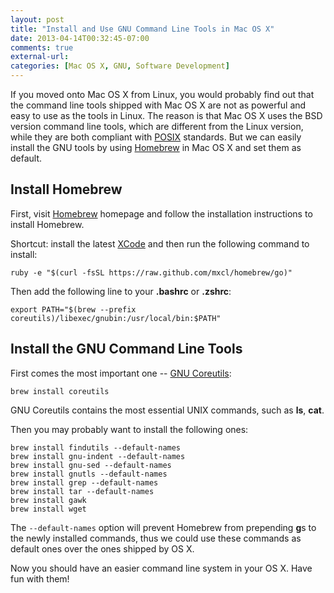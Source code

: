 ```yaml
---
layout: post
title: "Install and Use GNU Command Line Tools in Mac OS X"
date: 2013-04-14T00:32:45-07:00
comments: true
external-url: 
categories: [Mac OS X, GNU, Software Development]
---
```


If you moved onto Mac OS X from Linux, you would probably find out that the
command line tools shipped with Mac OS X are not as powerful and easy to use as
the tools in Linux. The reason is that Mac OS X uses the BSD version command
line tools, which are different from the Linux version, while they are both
compliant with [POSIX][] standards. But we can easily install the GNU tools by
using [Homebrew][] in Mac OS X and set them as default.

<!-- more -->

## Install Homebrew

First, visit [Homebrew][] homepage and follow the installation instructions to
install Homebrew.

Shortcut: install the latest [XCode]() and then run the following command to
install:

    ruby -e "$(curl -fsSL https://raw.github.com/mxcl/homebrew/go)"

Then add the following line to your **.bashrc** or **.zshrc**:

    export PATH="$(brew --prefix coreutils)/libexec/gnubin:/usr/local/bin:$PATH"

## Install the GNU Command Line Tools

First comes the most important one -- [GNU Coreutils][]:

    brew install coreutils

GNU Coreutils contains the most essential UNIX commands, such as **ls**,
**cat**.

Then you may probably want to install the following ones:

    brew install findutils --default-names
    brew install gnu-indent --default-names
    brew install gnu-sed --default-names
    brew install gnutls --default-names
    brew install grep --default-names
    brew install tar --default-names
    brew install gawk
    brew install wget

The `--default-names` option will prevent Homebrew from prepending **g**s to
the newly installed commands, thus we could use these commands as default ones
over the ones shipped by OS X.

Now you should have an easier command line system in your OS X. Have fun with
them!





[GNU Coreutils]: http://en.wikipedia.org/wiki/GNU_Core_Utilities
[Homebrew]: http://brew.sh
[POSIX]: http://en.wikipedia.org/wiki/POSIX
[XCode]: https://developer.apple.com/xcode/

